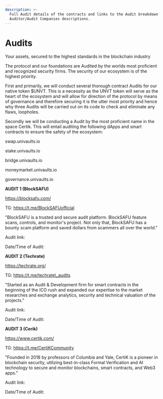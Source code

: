 ```yaml
---
description: >-
  Full Audit details of the contracts and links to the Audit breakdown and with
  Auditor/Audit Companies descriptions.
---
```


# Audits

Your assets, secured to the highest standards in the blockchain industry

The protocol and our foundations are Audited by the worlds most proficient and recognized security firms. The security of our ecosystem is of the highest priority.

First and primarily, we will conduct several thorough contract Audits for our native token $UNVT. This is a necessity as the UNVT token will serve as the heart of the ecosystem and will allow for direction of the protocol by means of governance and therefore securing it is the utter most priority and hence why three Audits will be carried out on its code to check and eliminate any flaws, loopholes.

Secondly we will be conducting a Audit by the most proficient name in the space Certik. This will entail auditing the following dApps and smart contracts to ensure the safety of the ecosystem:

swap.univaults.io&#x20;

stake.univaults.io&#x20;

bridge.univaults.io&#x20;

moneymarket.univaults.io&#x20;

governance.univaults.io





**AUDIT 1 (BlockSAFU)**

https://blocksafu.com/

TG: https://t.me/BlockSAFUofficial

"BlockSAFU is a trusted and secure audit platform. BlockSAFU feature scans, controls, and monitor's project. Not only that, BlockSAFU has a bounty scam platform and saved dollars from scammers all over the world."

Audit link:

Date/Time of Audit:





**AUDIT 2 (Techrate)**

https://techrate.org/

TG: https://t.me/techrate\_audits

"Started as an Audit & Development firm for smart contracts in the beginning of the ICO rush and expanded our expertise to the market researches and exchange analytics, security and technical valuation of the projects."

Audit link:

Date/Time of Audit:





**AUDIT 3 (Cerik)**

https://www.certik.com/

TG: https://t.me/CertiKCommunity

"Founded in 2018 by professors of Columbia and Yale, CertiK is a pioneer in blockchain security, utilizing best-in-class Formal Verification and AI technology to secure and monitor blockchains, smart contracts, and Web3 apps."

Audit link:

Date/Time of Audit:

